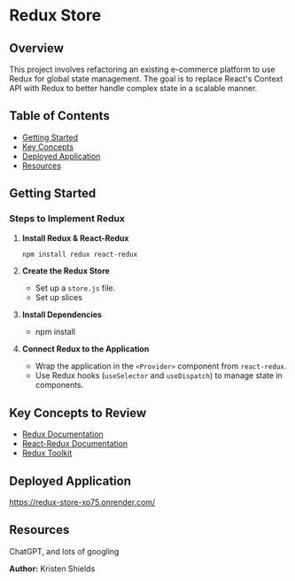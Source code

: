 # Redux Store

## Overview
This project involves refactoring an existing e-commerce platform to use Redux for global state management. The goal is to replace React's Context API with Redux to better handle complex state in a scalable manner.


 ## Table of Contents
  - [Getting Started](#installation)
  - [Key Concepts](#key-concepts)
  - [Deployed Application](#deployed-application)
  - [Resources](#resources)

## Getting Started

### Steps to Implement Redux
1. **Install Redux & React-Redux**
   ```sh
   npm install redux react-redux
   ```

2. **Create the Redux Store**
   - Set up a `store.js` file.
   - Set up slices
  

3. **Install Dependencies**
   - npm install  

4. **Connect Redux to the Application**
   - Wrap the application in the `<Provider>` component from `react-redux`.
   - Use Redux hooks (`useSelector` and `useDispatch`) to manage state in components.

## Key Concepts to Review
- [Redux Documentation](https://redux.js.org/)
- [React-Redux Documentation](https://react-redux.js.org/)
- [Redux Toolkit](https://redux-toolkit.js.org/)

## Deployed Application

https://redux-store-xo75.onrender.com/


## Resources
ChatGPT, and lots of googling

**Author:** Kristen Shields  


